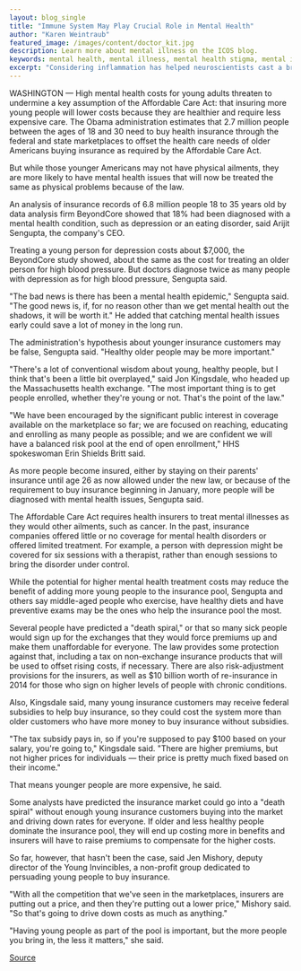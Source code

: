 ```yaml
---
layout: blog_single
title: "Immune System May Play Crucial Role in Mental Health"
author: "Karen Weintraub"
featured_image: /images/content/doctor_kit.jpg
description: Learn more about mental illness on the ICOS blog.
keywords: mental health, mental illness, mental health stigma, mental illness stigma, mental health problems, Alexandria, Mechanicsville, Norfolk, Richmond
excerpt: "Considering inflammation has helped neuroscientists cast a broader net when searching for causes of and possible treatments for mental illness, mood disorders and neurodevelopmental conditions. Last time you had a bad cold, you likely had less energy than usual. You lay around and didn't have any enthusiasm for your usual activities. After it dragged on for a day or two, a sense of helplessness probably set in. It was hard to remember what feeling good felt like or how you could ever bound off the couch again. In short, for a few days, you probably felt a lot like someone with depression."
---
```


WASHINGTON — High mental health costs for young adults threaten to undermine a key assumption of the Affordable Care Act: that insuring more young people will lower costs because they are healthier and require less expensive care.  The Obama administration estimates that 2.7 million people between the ages of 18 and 30 need to buy health insurance through the federal and state marketplaces to offset the health care needs of older Americans buying insurance as required by the Affordable Care Act.
<!-- <a href="#">read more...</a> -->

But while those younger Americans may not have physical ailments, they are more likely to have mental health issues that will now be treated the same as physical problems because of the law.

An analysis of insurance records of 6.8 million people 18 to 35 years old by data analysis firm BeyondCore showed that 18% had been diagnosed with a mental health condition, such as depression or an eating disorder, said Arijit Sengupta, the company's CEO.

Treating a young person for depression costs about $7,000, the BeyondCore study showed, about the same as the cost for treating an older person for high blood pressure. But doctors diagnose twice as many people with depression as for high blood pressure, Sengupta said.

"The bad news is there has been a mental health epidemic," Sengupta said. "The good news is, if, for no reason other than we get mental health out the shadows, it will be worth it." He added that catching mental health issues early could save a lot of money in the long run.

The administration's hypothesis about younger insurance customers may be false, Sengupta said. "Healthy older people may be more important."

"There's a lot of conventional wisdom about young, healthy people, but I think that's been a little bit overplayed," said Jon Kingsdale, who headed up the Massachusetts health exchange. "The most important thing is to get people enrolled, whether they're young or not. That's the point of the law."

"We have been encouraged by the significant public interest in coverage available on the marketplace so far; we are focused on reaching, educating and enrolling as many people as possible; and we are confident we will have a balanced risk pool at the end of open enrollment," HHS spokeswoman Erin Shields Britt said.

As more people become insured, either by staying on their parents' insurance until age 26 as now allowed under the new law, or because of the requirement to buy insurance beginning in January, more people will be diagnosed with mental health issues, Sengupta said.

The Affordable Care Act requires health insurers to treat mental illnesses as they would other ailments, such as cancer. In the past, insurance companies offered little or no coverage for mental health disorders or offered limited treatment. For example, a person with depression might be covered for six sessions with a therapist, rather than enough sessions to bring the disorder under control.

While the potential for higher mental health treatment costs may reduce the benefit of adding more young people to the insurance pool, Sengupta and others say middle-aged people who exercise, have healthy diets and have preventive exams may be the ones who help the insurance pool the most.

Several people have predicted a "death spiral," or that so many sick people would sign up for the exchanges that they would force premiums up and make them unaffordable for everyone. The law provides some protection against that, including a tax on non-exchange insurance products that will be used to offset rising costs, if necessary. There are also risk-adjustment provisions for the insurers, as well as $10 billion worth of re-insurance in 2014 for those who sign on higher levels of people with chronic conditions.

Also, Kingsdale said, many young insurance customers may receive federal subsidies to help buy insurance, so they could cost the system more than older customers who have more money to buy insurance without subsidies.

"The tax subsidy pays in, so if you're supposed to pay $100 based on your salary, you're going to," Kingsdale said. "There are higher premiums, but not higher prices for individuals — their price is pretty much fixed based on their income."

That means younger people are more expensive, he said.

Some analysts have predicted the insurance market could go into a "death spiral" without enough young insurance customers buying into the market and driving down rates for everyone. If older and less healthy people dominate the insurance pool, they will end up costing more in benefits and insurers will have to raise premiums to compensate for the higher costs.

So far, however, that hasn't been the case, said Jen Mishory, deputy director of the Young Invincibles, a non-profit group dedicated to persuading young people to buy insurance.

"With all the competition that we've seen in the marketplaces, insurers are putting out a price, and then they're putting out a lower price," Mishory said. "So that's going to drive down costs as much as anything."

"Having young people as part of the pool is important, but the more people you bring in, the less it matters," she said.

[Source](http://www.usatoday.com/story/news/nation/2013/11/06/aca-young-and-healthy-premiums-mental-health/3326533/)